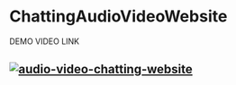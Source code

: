 # ChattingAudioVideoWebsite

DEMO VIDEO LINK

## [![audio-video-chatting-website](https://user-images.githubusercontent.com/43164424/107489001-212cd580-6bae-11eb-8721-7c703ac6bce4.jpg)](https://youtu.be/_df_18z3npw)
